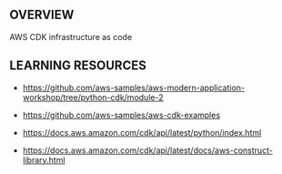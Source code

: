 
## OVERVIEW

AWS CDK infrastructure as code

## LEARNING RESOURCES

- https://github.com/aws-samples/aws-modern-application-workshop/tree/python-cdk/module-2

- https://github.com/aws-samples/aws-cdk-examples

- https://docs.aws.amazon.com/cdk/api/latest/python/index.html

- https://docs.aws.amazon.com/cdk/api/latest/docs/aws-construct-library.html
